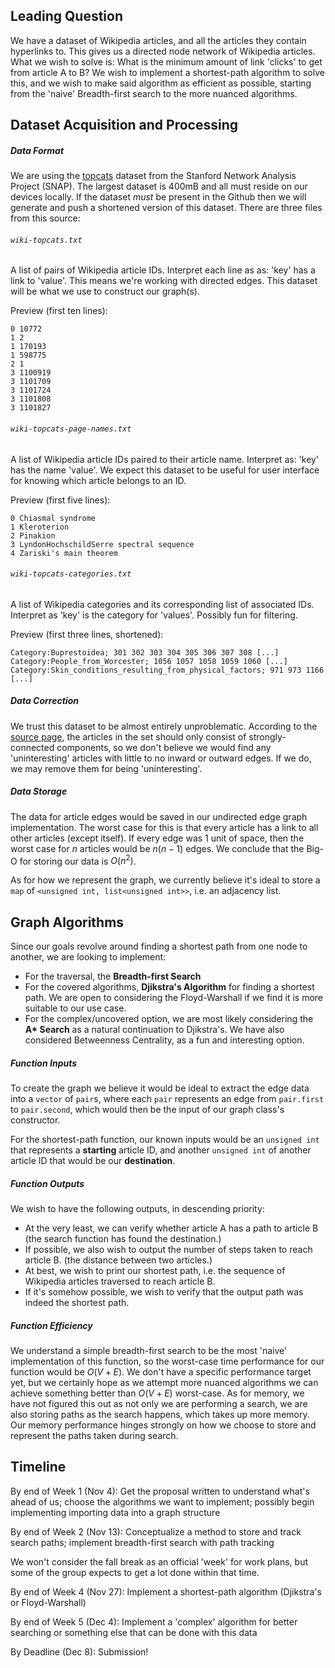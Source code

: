 ## Leading Question 
We have a dataset of Wikipedia articles, and all the articles they contain hyperlinks to. This gives us a directed node network of Wikipedia articles. What we wish to solve is: What is the minimum amount of link 'clicks' to get from article A to B? We wish to implement a shortest-path algorithm to solve this, and we wish to make said algorithm as efficient as possible, starting from the 'naive' Breadth-first search to the more nuanced algorithms.

## Dataset Acquisition and Processing

##### Data Format
We are using the [topcats](http://snap.stanford.edu/data/wiki-topcats.html) dataset from the Stanford Network Analysis Project (SNAP). The largest dataset is 400mB and all must reside on our devices locally. If the dataset *must* be present in the Github then we will generate and push a shortened version of this dataset. There are three files from this source:

###### `wiki-topcats.txt`
 
A list of pairs of Wikipedia article IDs. Interpret each line as as: 'key' has a link to 'value'. This means we're working with directed edges. This dataset will be what we use to construct our graph(s).
  
Preview (first ten lines):

```
0 10772
1 2
1 170193
1 598775
2 1
3 1100919
3 1101709
3 1101724
3 1101808
3 1101827
```

###### `wiki-topcats-page-names.txt` 

A list of Wikipedia article IDs paired to their article name. Interpret as: 'key' has the name 'value'. We expect this dataset to be useful for user interface for knowing which article belongs to an ID. 

Preview (first five lines):

```
0 Chiasmal syndrome
1 Kleroterion
2 Pinakion
3 LyndonHochschildSerre spectral sequence
4 Zariski's main theorem
```

######  `wiki-topcats-categories.txt`

A list of Wikipedia categories and its corresponding list of associated IDs. Interpret as 'key' is the category for 'values'. Possibly fun for filtering.

Preview (first three lines, shortened):

```
Category:Buprestoidea; 301 302 303 304 305 306 307 308 [...]
Category:People_from_Worcester; 1056 1057 1058 1059 1060 [...]
Category:Skin_conditions_resulting_from_physical_factors; 971 973 1166 [...]
```

##### Data Correction
We trust this dataset to be almost entirely unproblematic. According to the [source page](http://snap.stanford.edu/data/wiki-topcats.html), the articles in the set should only consist of strongly-connected components, so we don't believe we would find any 'uninteresting' articles with little to no inward or outward edges. If we do, we may remove them for being 'uninteresting'.

##### Data Storage
The data for article edges would be saved in our undirected edge graph implementation. The worst case for this is that every article has a link to all other articles (except itself). If every edge was 1 unit of space, then the worst case for $n$ articles would be $n (n-1)$ edges. We conclude that the Big-O for storing our data is $O(n^2)$.

As for how we represent the graph, we currently believe it's ideal to store a `map` of `<unsigned int, list<unsigned int>>`, i.e. an adjacency list.


## Graph Algorithms

Since our goals revolve around finding a shortest path from one node to another, we are looking to implement:

- For the traversal, the **Breadth-first Search**
- For the covered algorithms, **Djikstra's Algorithm** for finding a shortest path. We are open to considering the Floyd-Warshall if we find it is more suitable to our use case.
- For the complex/uncovered option, we are most likely considering the **A\* Search** as a natural continuation to Djikstra's. We have also considered Betweenness Centrality, as a fun and interesting option.

##### Function Inputs
To create the graph we believe it would be ideal to extract the edge data into a `vector` of `pair`s, where each `pair` represents an edge from `pair.first` to `pair.second`, which would then be the input of our graph class's constructor.

For the shortest-path function, our known inputs would be an `unsigned int` that represents a **starting** article ID, and another `unsigned int` of another article ID that would be our **destination**. 

##### Function Outputs
We wish to have the following outputs, in descending priority:
- At the very least, we can verify whether article A has a path to article B (the search function has found the destination.)
- If possible, we also wish to output the number of steps taken to reach article B. (the distance between two articles.)
- At best, we wish to print our shortest path, i.e. the sequence of Wikipedia articles traversed to reach article B.
- If it's somehow possible, we wish to verify that the output path was indeed the shortest path.

##### Function Efficiency
We understand a simple breadth-first search to be the most 'naive' implementation of this function, so the worst-case time performance for our function would be $O(V + E)$. We don't have a specific performance target yet, but we certainly hope as we attempt more nuanced algorithms we can achieve something better than $O(V + E)$ worst-case. As for memory, we have not figured this out as not only we are performing a search, we are also storing paths as the search happens, which takes up more memory. Our memory performance hinges strongly on how we choose to store and represent the paths taken during search.

## Timeline

By end of Week 1 (Nov 4): Get the proposal written to understand what's ahead of us; choose the algorithms we want to implement; possibly begin implementing importing data into a graph structure

By end of Week 2 (Nov 13): Conceptualize a method to store and track search paths; implement breadth-first search with path tracking

We won't consider the fall break as an official 'week' for work plans, but some of the group expects to get a lot done within that time.

By end of Week 4 (Nov 27): Implement a shortest-path algorithm (Djikstra's or Floyd-Warshall)

By end of Week 5 (Dec 4): Implement a 'complex' algorithm for better searching or something else that can be done with this data

By Deadline (Dec 8): Submission!
